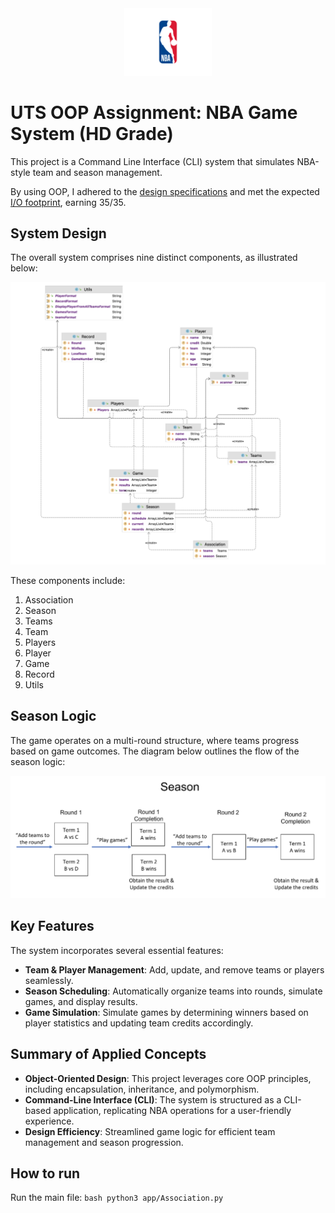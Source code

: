 
<div align="center">
  <img src="assets/NBA-Logo.png" alt="NBA Logo" style="width:140px;"/>
</div>


# UTS OOP Assignment: NBA Game System (HD Grade)

This project is a Command Line Interface (CLI) system that simulates NBA-style team and season management. 

By using OOP, I adhered to the [design specifications](AssignmentSpecifications.pdf) and met the expected [I/O footprint](SampleIO.txt), earning 35/35.

## System Design

The overall system comprises nine distinct components, as illustrated below:

![System Diagram](assets/SystemClassesDiagram.png)

These components include:
1. Association
2. Season
3. Teams
4. Team
5. Players
6. Player
7. Game
8. Record
9. Utils

## Season Logic

The game operates on a multi-round structure, where teams progress based on game outcomes. The diagram below outlines the flow of the season logic:

![Season Logic](assets/SeasonLogic.png)

## Key Features

The system incorporates several essential features:
- **Team & Player Management**: Add, update, and remove teams or players seamlessly.
- **Season Scheduling**: Automatically organize teams into rounds, simulate games, and display results.
- **Game Simulation**: Simulate games by determining winners based on player statistics and updating team credits accordingly.

## Summary of Applied Concepts

- **Object-Oriented Design**: This project leverages core OOP principles, including encapsulation, inheritance, and polymorphism.
- **Command-Line Interface (CLI)**: The system is structured as a CLI-based application, replicating NBA operations for a user-friendly experience.
- **Design Efficiency**: Streamlined game logic for efficient team management and season progression.

## How to run 

Run the main file:
    ```bash
    python3 app/Association.py
    ```

